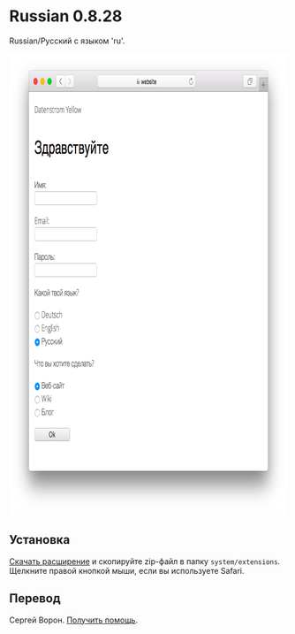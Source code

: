 # Russian 0.8.28

Russian/Русский с языком 'ru'.

<p align="center"><img src="russian-screenshot.png?raw=true" width="795" height="836" alt="Screenshot"></p>

## Установка

[Скачать расширение](https://github.com/datenstrom/yellow-extensions/raw/master/zip/russian.zip) и скопируйте zip-файл в папку `system/extensions`. Щелкните правой кнопкой мыши, если вы используете Safari.

## Перевод

Сергей Ворон. [Получить помощь](https://datenstrom.se/yellow/help/).
